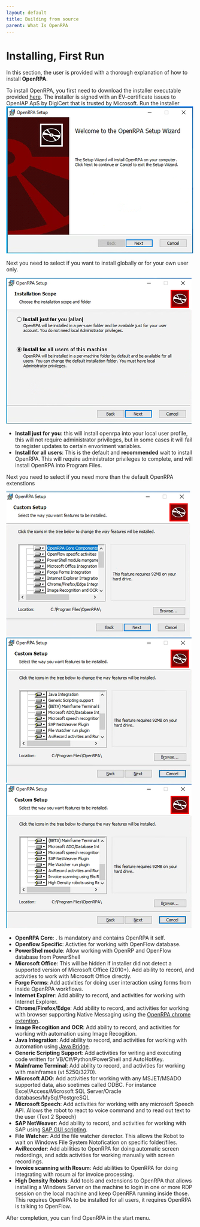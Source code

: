 ```yaml
---
layout: default
title: Building from source
parent: What Is OpenRPA
---
```

# Installing, First Run

In this section, the user is provided with a thorough explanation of how to install **OpenRPA**.

To install OpenRPA, you first need to download the installer executable provided [here](https://github.com/open-rpa/openrpa/releases/latest/download/OpenRPA.msi).
The installer is signed with an EV-certificate issues to OpenIAP ApS by DigiCert that is trusted by Microsoft.
Run the installer
![msi welcome screen](OpenRPA-Installer/msi-welcome-screen.png)

Next you need to select if you want to install globally or for your own user only.

![Installation Scope](OpenRPA-Installer/Installation-Scope.png)

- **Install just for you**: this will install openrpa into your local user profile, this will not require administrator privileges, but in some cases it will fail to register updates to certain envoriment variables.
- **Install for all users**: This is the default and **recommended** wait to install OpenRPA. This will require administrator privileges to complete, and will install OpenRPA into Program Files.

Next you need to select if you need more than the default OpenRPA extenstions

![Custom Setup 1](OpenRPA-Installer/Custom-Setup-1.png)
![Custom Setup 2](OpenRPA-Installer/Custom-Setup-2.png)
![Custom Setup 3](OpenRPA-Installer/Custom-Setup-3.png)

- **OpenRPA Core**: . Is mandatory and contains OpenRPA it self.
- **Openflow Specific**: Activties for working with OpenFlow database.
- **PowerShel module**: Allow working with OpenRP and OpenFlow database from PowerShell
- **Microsoft Office**: This will be hidden if installer did not detect a supported version of Microsoft Office (2010+). Add ability to record, and activities to work with Microsoft Office directly.
- **Forge Forms**: Add activities for doing user interaction using forms from inside OpenRPA workflows.
- **Internet Explrer**: Add ability to record, and activities for working with Internet Explorer.
- **Chrome/Firefox/Edge**: Add ability to record, and activities for working with browser supporting Native Messaging using the [OpenRPA chrome extention](https://chrome.google.com/webstore/detail/openrpa/hpnihnhlcnfejboocnckgchjdofeaphe).
- **Image Recogition and OCR**: Add ability to record, and activities for working with automation using Image Recogition.
- **Java Integration**: Add ability to record, and activities for working with automation using [Java Bridge](https://www.oracle.com/java/technologies/javase/javase-tech-access-bridge.html).
- **Generic Scripting Support**: Add activities for writing and executing code written for VB/C#/Python/PowerShell and AutoHotKey. 
- **Mainframe Terminal**: Add ability to record, and activities for working with mainframes (vt 5250/3270).
- **Microsoft ADO**: Add activities for working with any MSJET/MSADO supported data, also soetimes called ODBC. For instance Excel/Access/Microsoft SQL Server/Oracle databases/MySql/PostgreSQL 
- **Microsoft Speech**: Add activities for working with any microsoft Speech API. Allows the robot to react to voice command and to read out text to the user (Text 2 Speech)
- **SAP NetWeaver**: Add ability to record, and activities for working with SAP using [SAP GUI scripting](https://help.sap.com/docs/sap_gui_for_windows/b47d018c3b9b45e897faf66a6c0885a8/babdf65f4d0a4bd8b40f5ff132cb12fa.html).
- **File Watcher**: Add the file watcher derector. This allows the Robot to wait on Windows File System Notofication on specific folder/files.
- **AviRecorder**: Add abilities to OpenRPA for doing automatic screen redordings, and adds activities for working manually with screen recordings.
- **Invoice scanning with Rosum**: Add abilities to OpenRPA for doing integrating with rosum ai for invoice processing.
- **High Density Robots**: Add tools and extensions to OpenRPA that allows installing a Windows Server on the machine to login in one or more RDP session on the local machine and keep OpenRPA running inside those. This requires OpenRPA to be installed for all users, it requires OpenRPA is talking to OpenFlow.

After completion, you can find OpenRPA in the start menu.

